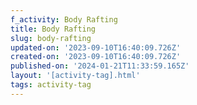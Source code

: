 ```yaml
---
f_activity: Body Rafting
title: Body Rafting
slug: body-rafting
updated-on: '2023-09-10T16:40:09.726Z'
created-on: '2023-09-10T16:40:09.726Z'
published-on: '2024-01-21T11:33:59.165Z'
layout: '[activity-tag].html'
tags: activity-tag
---
```



